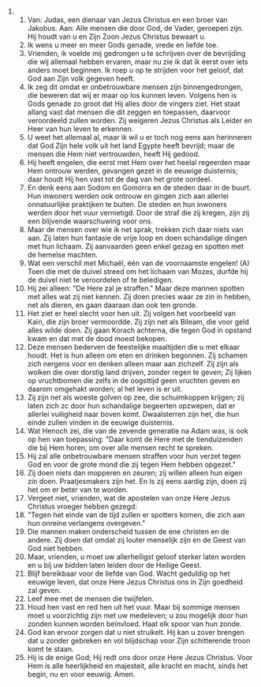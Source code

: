 <ol>
  <li>
    <ol>
      <li>Van: Judas, een dienaar van Jezus Christus en een broer van Jakobus. Aan: Alle mensen die door God, de Vader, geroepen zijn. Hij houdt van u en Zijn Zoon Jezus Christus bewaart u.</li>
      <li>Ik wens u meer en meer Gods genade, vrede en liefde toe.</li>
      <li>Vrienden, ik voelde mij gedrongen u te schrijven over de bevrijding die wij allemaal hebben ervaren, maar nu zie ik dat ik eerst over iets anders moet beginnen. Ik roep u op te strijden voor het geloof, dat God aan Zijn volk gegeven heeft.</li>
      <li>Ik zeg dit omdat er onbetrouwbare mensen zijn binnengedrongen, die beweren dat wij er maar op los kunnen leven. Volgens hen is Gods genade zo groot dat Hij alles door de vingers ziet. Het staat allang vast dat mensen die dit zeggen en toepassen, daarvoor veroordeeld zullen worden. Zij weigeren Jezus Christus als Leider en Heer van hun leven te erkennen.</li>
      <li>U weet het allemaal al, maar ik wil u er toch nog eens aan herinneren dat God Zijn hele volk uit het land Egypte heeft bevrijd; maar de mensen die Hem niet vertrouwden, heeft Hij gedood.</li>
      <li>Hij heeft engelen, die eerst met Hem over het heelal regeerden maar Hem ontrouw werden, gevangen gezet in de eeuwige duisternis; daar houdt Hij hen vast tot de dag van het grote oordeel.</li>
      <li>En denk eens aan Sodom en Gomorra en de steden daar in de buurt. Hun inwoners werden ook ontrouw en gingen zich aan allerlei onnatuurlijke praktijken te buiten. De steden en hun inwoners werden door het vuur vernietigd. Door de straf die zij kregen, zijn zij een blijvende waarschuwing voor ons.</li>
      <li>Maar de mensen over wie ik net sprak, trekken zich daar niets van aan. Zij laten hun fantasie de vrije loop en doen schandalige dingen met hun lichaam. Zij aanvaarden geen enkel gezag en spotten met de hemelse machten.</li>
      <li>Wat een verschil met Michaël, één van de voornaamste engelen! (A) Toen die met de duivel streed om het lichaam van Mozes, durfde hij de duivel niet te veroordelen of te beledigen.</li>
      <li>Hij zei alleen: "De Here zal je straffen." Maar deze mannen spotten met alles wat zij niet kennen. Zij doen precies waar ze zin in hebben, net als dieren, en gaan daaraan dan ook ten gronde.</li>
      <li>Het ziet er heel slecht voor hen uit. Zij volgen het voorbeeld van Kaïn, die zijn broer vermoordde. Zij zijn net als Bileam, die voor geld alles wilde doen. Zij gaan Korach achterna, die tegen God in opstand kwam en dat met de dood moest bekopen.</li>
      <li>Deze mensen bederven de feestelijke maaltijden die u met elkaar houdt. Het is hun alleen om eten en drinken begonnen. Zij schamen zich nergens voor en denken alleen maar aan zichzelf. Zij zijn als wolken die over dorstig land drijven, zonder regen te geven; Zij lijken op vruchtbomen die zelfs in de oogsttijd geen vruchten geven en daarom omgehakt worden; al het leven is er uit.</li>
      <li>Zij zijn net als woeste golven op zee, die schuimkoppen krijgen; zij laten zich zc door hun schandalige begeerten opzwepen, dat er allerlei vuiligheid naar boven komt. Dwaalsterren zijn het, die hun einde zullen vinden in de eeuwige duisternis.</li>
      <li>Wat Henoch zei, die van de zevende generatie na Adam was, is ook op hen van toepassing: "Daar komt de Here met de tienduizenden die bij Hem horen, om over alle mensen recht te spreken.</li>
      <li>Hij zal alle onbetrouwbare mensen straffen voor hun verzet tegen God en voor de grote mond die zij tegen Hem hebben opgezet."</li>
      <li>Zij doen niets dan mopperen en zeuren; zij willen alleen hun eigen zin doen. Praatjesmakers zijn het. En ls zij eens aardig zijn, doen zij het om er beter van te worden.</li>
      <li>Vergeet niet, vrienden, wat de apostelen van onze Here Jezus Christus vroeger hebben gezegd:</li>
      <li>"Tegen het einde van de tijd zullen er spotters komen, die zich aan hun onreine verlangens overgeven."</li>
      <li>Die mannen maken onderscheid tussen de ene christen en de andere. Zij doen dat omdat zij louter menselijk zijn en de Geest van God niet hebben.</li>
      <li>Maar, vrienden, u moet uw allerheiligst geloof sterker laten worden en u bij uw bidden laten leiden door de Heilige Geest.</li>
      <li>Blijf bereikbaar voor de liefde van God. Wacht geduldig op het eeuwige leven, dat onze Here Jezus Christus ons in Zijn goedheid zal geven.</li>
      <li>Leef mee met de mensen die twijfelen.</li>
      <li>Houd hen vast en red hen uit het vuur. Maar bij sommige mensen moet u voorzichtig zijn met uw medeleven; u zou mogelijk door hun zonden kunnen worden beïnvloed. Haat elk spoor van hun zonde.</li>
      <li>God kan ervoor zorgen dat u niet struikelt. Hij kan u zover brengen dat u zonder gebreken en vol blijdschap voor Zijn schitterende troon komt te staan.</li>
      <li>Hij is de enige God; Hij redt ons door onze Here Jezus Christus. Voor Hem is alle heerlijkheid en majesteit, alle kracht en macht, sinds het begin, nu en voor eeuwig. Amen.</li>
    </ol>
  </li>
</ol>